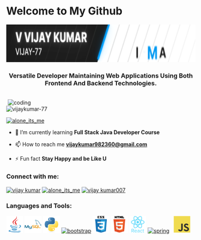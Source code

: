 # Welcome to My Github

<!-- Set dimensions using HTML -->
<img src="banner2.gif" width="1000" height="100">
<!-- <h1 align="center">Hi 👋, I'm V. VIJAY KUMAR</h1>-->
<h3 align="center" style= font-family: Georgia, serif;">Versatile Developer Maintaining Web Applications Using Both Frontend And Backend Technologies.</h3>
<br>
<img align = "right" alt = "coding" width ="500"  src = "https://camo.githubusercontent.com/0eda36005abd9bf7e72584afc2f6ef1e808a357cb65a07fc2fe5036ba5268df7/68747470733a2f2f692e70696e696d672e636f6d2f6f726967696e616c732f65382f66342f35332f65386634353334363961336563393765636433353464663436356437333931332e676966" >
<!--https://media.tenor.com/3bTxZ4HdrysAAAAd/pixels-neon.gif-->
<p align="left"> <img src="https://komarev.com/ghpvc/?username=vijaykumar-77&label=Profile%20views&color=0e75b6&style=flat" alt="vijaykumar-77" /> </p>

<p align="left"> <a href="https://twitter.com/alone_its_me" target="blank"><img src="https://img.shields.io/twitter/follow/alone_its_me?logo=twitter&style=for-the-badge" alt="alone_its_me" /></a> </p>

- 🌱 I’m currently learning
    **Full Stack Java Developer Course**

- 📫 How to reach me **vijaykumar982360@gmail.com**

- ⚡ Fun fact **Stay Happy and be Like U**
  
<h3 align="left">Connect with me:</h3>
<p align="left">
<a href="https://codepen.io/vijay kumar" target="blank"><img align="center" src="https://raw.githubusercontent.com/rahuldkjain/github-profile-readme-generator/master/src/images/icons/Social/codepen.svg" alt="vijay kumar" height="30" width="40" /></a>
<a href="https://twitter.com/alone_its_me" target="blank"><img align="center" src="https://raw.githubusercontent.com/rahuldkjain/github-profile-readme-generator/master/src/images/icons/Social/twitter.svg" alt="alone_its_me" height="30" width="40" /></a>
<a href="https://linkedin.com/in/vijay kumar007" target="blank"><img align="center" src="https://raw.githubusercontent.com/rahuldkjain/github-profile-readme-generator/master/src/images/icons/Social/linked-in-alt.svg" alt="vijay kumar007" height="30" width="40" /></a>
<!-- <a href="https://www.hackerrank.com/vijay kumar" target="blank"><img align="center" src="https://raw.githubusercontent.com/rahuldkjain/github-profile-readme-generator/master/src/images/icons/Social/hackerrank.svg" alt="vijay kumar" height="30" width="40" /></a> -->
</p>

<h3 align="left">Languages and Tools:</h3>
<!--  <a href="https://www.cprogramming.com/" target="_blank" rel="noreferrer"> <img src="https://raw.githubusercontent.com/devicons/devicon/master/icons/c/c-original.svg" alt="c" width="45" height="45"/></a> -->
 <a href="https://www.java.com" target="_blank" rel="noreferrer"> <img src="https://raw.githubusercontent.com/devicons/devicon/master/icons/java/java-original.svg" alt="java" width="45" height="45"/></a> 
<!--  <a href="https://www.java.com" target="_blank" rel="noreferrer"> <img src="https://www.prorigo.com/img/technologies/create-jsp-servlet-webpages.png" alt="JSP & Servlet" width="50" height="50"/></a>  -->
 <a href="https://www.mysql.com/" target="_blank" rel="noreferrer"> <img src="https://raw.githubusercontent.com/devicons/devicon/master/icons/mysql/mysql-original-wordmark.svg" alt="mysql" width="45" height="45"/></a> 
 <a href="https://www.python.org" target="_blank" rel="noreferrer"> <img src="https://raw.githubusercontent.com/devicons/devicon/master/icons/python/python-original.svg" alt="python" width="45" height="45"/></a>
 <a href="https://getbootstrap.com" target="_blank" rel="noreferrer"> <img src="https://cdn.iconscout.com/icon/premium/png-256-thumb/bootstrap-9305875-7694074.png" alt="bootstrap"  width = "50", height="50"/></a>
 <a href="https://www.w3schools.com/css/" target="_blank" rel="noreferrer"> <img src="https://raw.githubusercontent.com/devicons/devicon/master/icons/css3/css3-original-wordmark.svg" alt="css3" width="45" height="45"/></a> 
 <a href="https://www.w3.org/html/" target="_blank" rel="noreferrer"> <img src="https://raw.githubusercontent.com/devicons/devicon/master/icons/html5/html5-original-wordmark.svg" alt="html5" width="45" height="45"/></a> 
 <a href="https://reactjs.org/" target="_blank" rel="noreferrer"> <img src="https://raw.githubusercontent.com/devicons/devicon/master/icons/react/react-original-wordmark.svg" alt="react" width="45" height="45"/></a>
 <a href="https://spring.io/" target="_blank" rel="noreferrer"> <img src="https://www.vectorlogo.zone/logos/springio/springio-icon.svg" alt="spring" width="45" height="45"/></a>&nbsp;&nbsp;
 <a href="https://developer.mozilla.org/en-US/docs/Web/JavaScript" target="_blank" rel="noreferrer"> <img src="https://raw.githubusercontent.com/devicons/devicon/master/icons/javascript/javascript-original.svg" alt="javascript" width="45" height="45"/></a> 
<!--  <a href="https://www.photoshop.com/en" target="_blank" rel="noreferrer"> <img src="https://cdn-icons-png.freepik.com/512/5210/5210800.png" alt="photoshop" width="45" height="45"/></a>   -->
<!--  A Passionate Full Stack Java Developer.... -->
<!-- mario gif 
https://64.media.tumblr.com/13d2c753eed929097cc13bbb1d3e482c/67441800327766fc-96/s1920x1080/fe67f6e7feaaf682aa84cd0280cbb4eed24e9dea.gif -->
